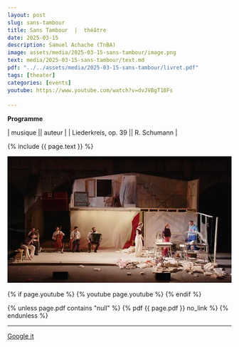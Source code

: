 ```yaml
---
layout: post
slug: sans-tambour
title: Sans Tambour  |  théâtre
date: 2025-03-15
description: Samuel Achache (TnBA)
image: assets/media/2025-03-15-sans-tambour/image.png
text: media/2025-03-15-sans-tambour/text.md
pdf: "../../assets/media/2025-03-15-sans-tambour/livret.pdf"
tags: [theater]
categories: [events]
youtube: https://www.youtube.com/watch?v=dvJVBgT1BFs

---
```


**Programme** 

| musique || auteur |
| Liederkreis, op. 39 || R. Schumann |

{% include  {{ page.text }} %}



![text](assets/media/2025-03-15-sans-tambour/pictures/(pic2).jpg)


{% if page.youtube %}
  {% youtube page.youtube %}
{% endif %}

{% unless page.pdf contains "null" %}
  {% pdf {{ page.pdf }} no_link %}
{% endunless %}

---

<div>
    <p style="text-align: left;"> <a href="https://www.google.com/search?q=Sans+Tambour+théâtre++2025-03-15" target="_blank">Google it</a> </p>
</div>

